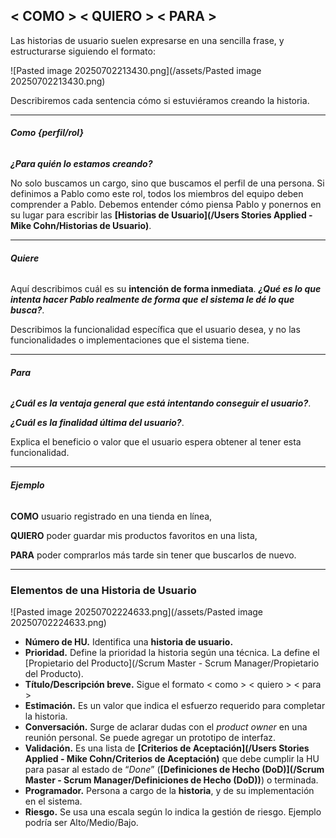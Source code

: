 ## **< COMO > < QUIERO > < PARA >**
Las historias de usuario suelen expresarse en una sencilla frase, y estructurarse siguiendo el formato: 

![Pasted image 20250702213430.png](/assets/Pasted image 20250702213430.png)

Describiremos cada sentencia cómo si estuviéramos creando la historia.
****
###### **Como {perfil/rol}**
***¿Para quién lo estamos creando?***

No solo buscamos un cargo, sino que buscamos el perfil de una persona.
Si definimos a Pablo como este rol, todos los miembros del equipo deben comprender a Pablo. Debemos entender cómo piensa Pablo y ponernos en su lugar para escribir las **[Historias de Usuario](/Users Stories Applied - Mike Cohn/Historias de Usuario)**.
****
###### **Quiere**
Aquí describimos cuál es su **intención de forma inmediata**. ***¿Qué es lo que intenta hacer Pablo realmente de forma que el sistema le dé lo que busca?***.

Describimos la funcionalidad específica que el usuario desea, y no las funcionalidades o implementaciones que el sistema tiene.
****
###### **Para**
***¿Cuál es la ventaja general que está intentando conseguir el usuario?***.

***¿Cuál es la finalidad última del usuario?***.

Explica el beneficio o valor que el usuario espera obtener al tener esta funcionalidad.
****
###### **Ejemplo**
**COMO** usuario registrado en una tienda en línea,  

**QUIERO** poder guardar mis productos favoritos en una lista,  

**PARA** poder comprarlos más tarde sin tener que buscarlos de nuevo.
****
### **Elementos de una Historia de Usuario**
![Pasted image 20250702224633.png](/assets/Pasted image 20250702224633.png)

- **Número de HU.** Identifica una **historia de usuario.**
- **Prioridad.** Define la prioridad la historia según una técnica. La define el [Propietario del Producto](/Scrum Master - Scrum Manager/Propietario del Producto). 
- **Título/Descripción breve.** Sigue el formato < como > < quiero > < para >
- **Estimación.** Es un valor que indica el esfuerzo requerido para completar la historia.
- **Conversación.** Surge de aclarar dudas con el _product owner_ en una reunión personal. Se puede agregar un prototipo de interfaz.
- **Validación.** Es una lista de **[Criterios de Aceptación](/Users Stories Applied - Mike Cohn/Criterios de Aceptación)** que debe cumplir la HU para pasar al estado de “*Done*” (**[Definiciones de Hecho (DoD)](/Scrum Master - Scrum Manager/Definiciones de Hecho (DoD))**) o terminada.
- **Programador.** Persona a cargo de la **historia**, y de su implementación en el sistema.
- **Riesgo.** Se usa una escala según lo indica la gestión de riesgo. Ejemplo podría ser Alto/Medio/Bajo.
